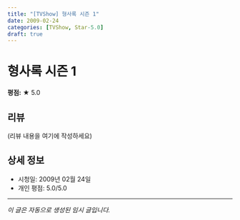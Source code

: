 ```yaml
---
title: "[TVShow] 형사록 시즌 1"
date: 2009-02-24
categories: [TVShow, Star-5.0]
draft: true
---
```


# 형사록 시즌 1

**평점:** ★ 5.0

## 리뷰

(리뷰 내용을 여기에 작성하세요)

## 상세 정보

- 시청일: 2009년 02월 24일
- 개인 평점: 5.0/5.0

---

*이 글은 자동으로 생성된 임시 글입니다.*
